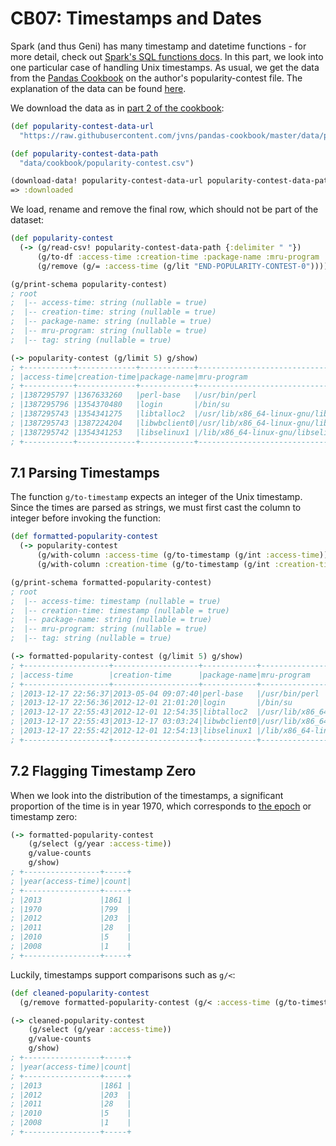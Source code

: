 # CB07: Timestamps and Dates 

Spark (and thus Geni) has many timestamp and datetime functions - for more detail, check out [Spark's SQL functions docs](https://spark.apache.org/docs/latest/api/scala/org/apache/spark/sql/functions$.html). In this part, we look into one particular case of handling Unix timestamps. As usual, we get the data from the [Pandas Cookbook](https://nbviewer.jupyter.org/github/jvns/pandas-cookbook/blob/master/cookbook/Chapter%201%20-%20Reading%20from%20a%20CSV.ipynb) on the author's popularity-contest file. The explanation of the data can be found [here](http://popcon.ubuntu.com/README).

We download the data as in [part 2 of the cookbook](part_2_selecting_rows_and_columns.md):

```clojure
(def popularity-contest-data-url
  "https://raw.githubusercontent.com/jvns/pandas-cookbook/master/data/popularity-contest")

(def popularity-contest-data-path
  "data/cookbook/popularity-contest.csv")

(download-data! popularity-contest-data-url popularity-contest-data-path)
=> :downloaded
```

We load, rename and remove the final row, which should not be part of the dataset:

```clojure
(def popularity-contest
  (-> (g/read-csv! popularity-contest-data-path {:delimiter " "})
      (g/to-df :access-time :creation-time :package-name :mru-program :tag)
      (g/remove (g/= :access-time (g/lit "END-POPULARITY-CONTEST-0")))))

(g/print-schema popularity-contest)
; root
;  |-- access-time: string (nullable = true)
;  |-- creation-time: string (nullable = true)
;  |-- package-name: string (nullable = true)
;  |-- mru-program: string (nullable = true)
;  |-- tag: string (nullable = true)

(-> popularity-contest (g/limit 5) g/show)
; +-----------+-------------+------------+--------------------------------------------+--------------+
; |access-time|creation-time|package-name|mru-program                                 |tag           |
; +-----------+-------------+------------+--------------------------------------------+--------------+
; |1387295797 |1367633260   |perl-base   |/usr/bin/perl                               |null          |
; |1387295796 |1354370480   |login       |/bin/su                                     |null          |
; |1387295743 |1354341275   |libtalloc2  |/usr/lib/x86_64-linux-gnu/libtalloc.so.2.0.7|null          |
; |1387295743 |1387224204   |libwbclient0|/usr/lib/x86_64-linux-gnu/libwbclient.so.0  |<RECENT-CTIME>|
; |1387295742 |1354341253   |libselinux1 |/lib/x86_64-linux-gnu/libselinux.so.1       |null          |
; +-----------+-------------+------------+--------------------------------------------+--------------+
```

## 7.1 Parsing Timestamps

The function `g/to-timestamp` expects an integer of the Unix timestamp. Since the times are parsed as strings, we must first cast the column to integer before invoking the function:

```clojure
(def formatted-popularity-contest
  (-> popularity-contest
      (g/with-column :access-time (g/to-timestamp (g/int :access-time)))
      (g/with-column :creation-time (g/to-timestamp (g/int :creation-time)))))

(g/print-schema formatted-popularity-contest)
; root
;  |-- access-time: timestamp (nullable = true)
;  |-- creation-time: timestamp (nullable = true)
;  |-- package-name: string (nullable = true)
;  |-- mru-program: string (nullable = true)
;  |-- tag: string (nullable = true)

(-> formatted-popularity-contest (g/limit 5) g/show)
; +-------------------+-------------------+------------+--------------------------------------------+--------------+
; |access-time        |creation-time      |package-name|mru-program                                 |tag           |
; +-------------------+-------------------+------------+--------------------------------------------+--------------+
; |2013-12-17 22:56:37|2013-05-04 09:07:40|perl-base   |/usr/bin/perl                               |null          |
; |2013-12-17 22:56:36|2012-12-01 21:01:20|login       |/bin/su                                     |null          |
; |2013-12-17 22:55:43|2012-12-01 12:54:35|libtalloc2  |/usr/lib/x86_64-linux-gnu/libtalloc.so.2.0.7|null          |
; |2013-12-17 22:55:43|2013-12-17 03:03:24|libwbclient0|/usr/lib/x86_64-linux-gnu/libwbclient.so.0  |<RECENT-CTIME>|
; |2013-12-17 22:55:42|2012-12-01 12:54:13|libselinux1 |/lib/x86_64-linux-gnu/libselinux.so.1       |null          |
; +-------------------+-------------------+------------+--------------------------------------------+--------------+
```

## 7.2 Flagging Timestamp Zero

When we look into the distribution of the timestamps, a significant proportion of the time is in year 1970, which corresponds to [the epoch](https://en.wikipedia.org/wiki/Unix_time) or timestamp zero:

```clojure
(-> formatted-popularity-contest
    (g/select (g/year :access-time))
    g/value-counts
    g/show)
; +-----------------+-----+
; |year(access-time)|count|
; +-----------------+-----+
; |2013             |1861 |
; |1970             |799  |
; |2012             |203  |
; |2011             |28   |
; |2010             |5    |
; |2008             |1    |
; +-----------------+-----+
```

Luckily, timestamps support comparisons such as `g/<`:

```clojure
(def cleaned-popularity-contest
  (g/remove formatted-popularity-contest (g/< :access-time (g/to-timestamp 1))))

(-> cleaned-popularity-contest
    (g/select (g/year :access-time))
    g/value-counts
    g/show)
; +-----------------+-----+
; |year(access-time)|count|
; +-----------------+-----+
; |2013             |1861 |
; |2012             |203  |
; |2011             |28   |
; |2010             |5    |
; |2008             |1    |
; +-----------------+-----+
```
